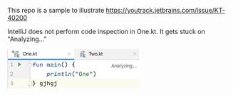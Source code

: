 This repo is a sample to illustrate https://youtrack.jetbrains.com/issue/KT-40200

IntelliJ does not perform code inspection in One.kt. It gets stuck on "Analyzing..."

![](analyzing.png)



